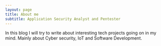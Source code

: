 ```yaml
---
layout: page
title: About me
subtitle: Application Security Analyst and Pentester
---
```


In this blog I will try to write about interesting tech projects going on in my mind. Mainly about Cyber security, IoT and Software Development.